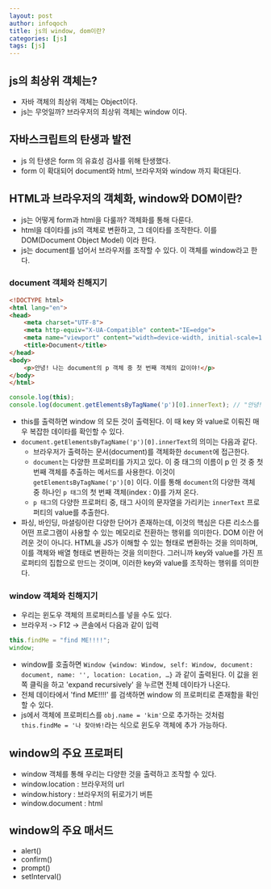 ```yaml
---
layout: post
author: infoqoch
title: js의 window, dom이란?
categories: [js]
tags: [js]
---
```


## js의 최상위 객체는?
- 자바 객체의 최상위 객체는 Object이다.
- js는 무엇일까? 브라우저의 최상위 객체는 window 이다.

## 자바스크립트의 탄생과 발전
- js 의 탄생은 form 의 유효성 검사를 위해 탄생했다. 
- form 이 확대되어 document와 html, 브라우저와 window 까지 확대된다. 

## HTML과 브라우저의 객체화, window와 DOM이란?
- js는 어떻게 form과 html을 다룰까? 객체화를 통해 다룬다.
- html을 데이타를 js의 객체로 변환하고, 그 데이타를 조작한다. 이를 DOM(Document Object Model) 이라 한다.
- js는 document를 넘어서 브라우저를 조작할 수 있다. 이 객체를 window라고 한다.

### document 객체와 친해지기

```html
<!DOCTYPE html>
<html lang="en">
<head>
    <meta charset="UTF-8">
    <meta http-equiv="X-UA-Compatible" content="IE=edge">
    <meta name="viewport" content="width=device-width, initial-scale=1.0">
    <title>Document</title>
</head>
<body>
    <p>안녕! 나는 document의 p 객체 중 첫 번째 객체의 값이야!</p>
</body>
</html>
```

```js
console.log(this);
console.log(document.getElementsByTagName('p')[0].innerText); // "안녕! 나는 document의 p 객체 중 첫 번째 객체의 값이야!"
```

- this를 출력하면 window 의 모든 것이 출력된다. 이 때 key 와 value로 이뤄진 매우 복잡한 데이타를 확인할 수 있다.
- `document.getElementsByTagName('p')[0].innerText`의 의미는 다음과 같다.
  - 브라우저가 출력하는 문서(document)를 객체화한 `document`에 접근한다.
  - `document`는 다양한 프로퍼티를 가지고 있다. 이 중 태그의 이름이 p 인 것 중 첫 번째 객체를 추출하는 메서드를 사용한다. 이것이 `getElementsByTagName('p')[0]` 이다. 이를 통해 `document`의 다양한 객체 중 하나인 `p 태그`의 첫 번째 객체(index : 0)를 가져 온다. 
  - `p 태그`의 다양한 프로퍼티 중, 태그 사이의 문자열을 가리키는 `innerText` 프로퍼티의 value를 추출한다.
- 파싱, 바인딩, 마셜링이란 다양한 단어가 존재하는데, 이것의 핵심은 다른 리소스를 어떤 프로그램이 사용할 수 있는 메모리로 전환하는 행위를 의미한다. DOM 이란 어려운 것이 아니다. HTML을 JS가 이해할 수 있는 형태로 변환하는 것을 의미하며, 이를 객체와 배열 형태로 변환하는 것을 의미한다. 그러니까 key와 value를 가진 프로퍼티의 집합으로 만드는 것이며, 이러한 key와 value를 조작하는 행위를 의미한다. 

### window 객체와 친해지기
- 우리는 윈도우 객체의 프로퍼티스를 넣을 수도 있다. 
- 브라우저 -> F12 -> 콘솔에서 다음과 같이 입력

```js
this.findMe = "find ME!!!!";
window;
```

- window를 호출하면 `Window {window: Window, self: Window, document: document, name: '', location: Location, …}` 과 같이 출력된다. 이 값을 왼쪽 클릭을 하고 'expand recursively' 을 누르면 전체 데이타가 나온다. 
- 전체 데이타에서 'find ME!!!!' 를 검색하면 window 의 프로퍼티로 존재함을 확인할 수 있다. 
- js에서 객체에 프로퍼티스를 `obj.name = 'kim'`으로 추가하는 것처럼 `this.findMe = '나 찾아봐!`라는 식으로 윈도우 객체에 추가 가능하다.

## window의 주요 프로퍼티
- window 객체를 통해 우리는 다양한 것을 출력하고 조작할 수 있다.
- window.location : 브라우저의 url
- window.history : 브라우저의 뒤로가기 버튼
- window.document : html

## window의 주요 매서드
- alert()
- confirm()
- prompt()
- setInterval()

